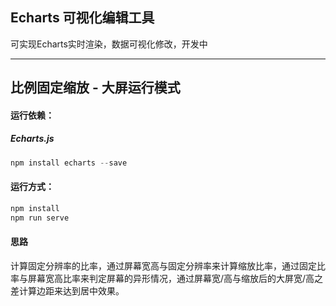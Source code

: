 ## Echarts 可视化编辑工具

可实现Echarts实时渲染，数据可视化修改，开发中

---

## 比例固定缩放 - 大屏运行模式
#### 运行依赖：
##### Echarts.js

```javascript
npm install echarts --save 
``` 

#### 运行方式：

```javascript
npm install
npm run serve
```

#### 思路

计算固定分辨率的比率，通过屏幕宽高与固定分辨率来计算缩放比率，通过固定比率与屏幕宽高比率来判定屏幕的异形情况，通过屏幕宽/高与缩放后的大屏宽/高之差计算边距来达到居中效果。
 